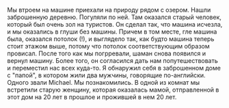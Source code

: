   Мы втроем на машине приехали на природу рядом с озером. Нашли заброшенную деревню. Погуляли по ней. Там оказался старый человек, который был очень зол на туристов. Он сделал так, что машина исчезла, и мы оказались в глуши без машины. Причем в том месте, гле машина была, оказался потолок (!), и выглядело так, как будто машина теперь стоит этажом выше, потому что потолок соответствующим образом провисал. 
   После того как мы погрревали, шаман снова появился и вернул машину. Более того, он согласился дать нам попутешествовать и переместил нас всех куда-то. Я обнаружил себя в заброшенном доме с "папой", в котором жили два мужчины, говорящие по-английски. Одного звали Michael. Мы познакомились.
   В одной из комнат мы встретили старую женщину, которая оказалась мамой, отправленной в этот дом на 20 лет в прошлое и прожившей в нем 20 лет.